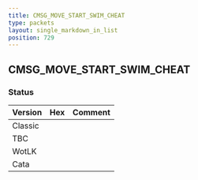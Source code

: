 ```yaml
---
title: CMSG_MOVE_START_SWIM_CHEAT
type: packets
layout: single_markdown_in_list
position: 729
---
```


## CMSG_MOVE_START_SWIM_CHEAT

### Status

Version | Hex | Comment
---------- | ---------- | ---------- 
Classic |  |  
TBC |  |  
WotLK |  |  
Cata |  |  
